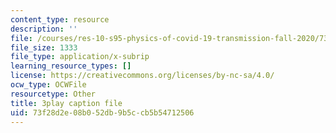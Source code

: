 ```yaml
---
content_type: resource
description: ''
file: /courses/res-10-s95-physics-of-covid-19-transmission-fall-2020/73f28d2e08b052db9b5ccb5b54712506_NXquyoAX1_M.vtt
file_size: 1333
file_type: application/x-subrip
learning_resource_types: []
license: https://creativecommons.org/licenses/by-nc-sa/4.0/
ocw_type: OCWFile
resourcetype: Other
title: 3play caption file
uid: 73f28d2e-08b0-52db-9b5c-cb5b54712506
---
```

